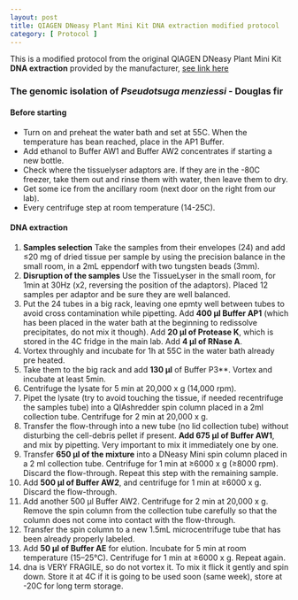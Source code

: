 ```yaml
---
layout: post
title: QIAGEN DNeasy Plant Mini Kit DNA extraction modified protocol
category: [ Protocol ]
---
```

This is a modified protocol from the original QIAGEN DNeasy Plant Mini Kit **DNA extraction** provided by the manufacturer, [see link here](https://www.qiagen.com/no/resources/download.aspx?id=6b9bcd96-d7d4-48a1-9838-58dbfb0e57d0&lang=en)


### The genomic isolation of _Pseudotsuga menziessi_ - Douglas fir

#### Before starting

- Turn on and preheat the water bath and set at 55C. When the temperature has bean reached, place in the AP1 Buffer.
- Add ethanol to Buffer AW1 and Buffer AW2 concentrates if starting a new bottle.
- Check where the tissuelyser adaptors are. If they are in the -80C freezer, take them out and rinse them with water, then leave them to dry.
- Get some ice from the ancillary room (next door on the right from our lab).
- Every centrifuge step at room temperature (14-25C).

#### DNA extraction

1. **Samples selection** Take the samples from their envelopes (24) and add ≤20 mg of dried tissue per sample by using the precision balance in the small room, in a 2mL eppendorf with two tungsten beads (3mm).
2. **Disruption of the samples**  Use the TissueLyser in the small room, for 1min at 30Hz (x2, reversing the position of the adaptors). Placed 12 samples per adaptor and be sure they are well balanced.
3. Put the 24 tubes in a big rack, leaving one epmty well between tubes to avoid cross contamination while pipetting. Add **400 μl Buffer AP1** (which has been placed in the water bath at the beginning to redissolve precipitates, do not mix it though). Add **20 μl of Protease K**, which is stored in the 4C fridge in the main lab. Add **4 μl of RNase A**.
4. Vortex throughly and incubate for 1h at 55C in the water bath already pre heated. 
5. Take them to the big rack and add **130 μl** of Buffer P3**. Vortex and incubate at least 5min. 
6. Centrifuge the lysate for 5 min at 20,000 x g (14,000 rpm).
7. Pipet the lysate (try to avoid touching the tissue, if needed recentrifuge the samples tube) into a QIAshredder spin column placed in a 2ml collection tube. Centrifuge for 2 min at 20,000 x g.
8. Transfer the flow-through into a new tube (no lid collection tube) without disturbing the cell-debris pellet if present. **Add 675 μl of Buffer AW1**, and mix by pipetting. Very important to mix it immediately one by one.
9. Transfer **650 μl of the mixture** into a DNeasy Mini spin column placed in a 2 ml collection tube. Centrifuge for 1 min at ≥6000 x g (≥8000 rpm). Discard the flow-through. Repeat this step with the remaining sample.
10. Add **500 μl of Buffer AW2**, and centrifuge for 1 min at ≥6000 x g. Discard the flow-through.
11. Add another 500 μl Buffer AW2. Centrifuge for 2 min at 20,000 x g. Remove the spin column from the collection tube carefully so that the column does
not come into contact with the flow-through.
12. Transfer the spin column to a new 1.5mL microcentrifuge tube that has been already properly labeled.
13. Add **50 μl of Buffer AE** for elution. Incubate for 5 min at room temperature (15–25°C). Centrifuge for 1 min at ≥6000 x g. Repeat again.
14. dna is VERY FRAGILE, so do not vortex it. To mix it flick it gently and spin down. Store it at 4C if it is going to be used soon (same week), store at -20C for long term storage. 

